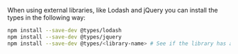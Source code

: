 When using external libraries, like Lodash and jQuery you can install the types in the following
way:

```bash
npm install --save-dev @types/lodash
npm install --save-dev @types/jquery
npm install --save-dev @types/<library-name> # See if the library has a type definition
```
